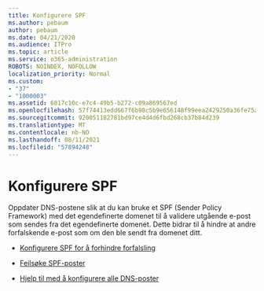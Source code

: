 ```yaml
---
title: Konfigurere SPF
ms.author: pebaum
author: pebaum
ms.date: 04/21/2020
ms.audience: ITPro
ms.topic: article
ms.service: o365-administration
ROBOTS: NOINDEX, NOFOLLOW
localization_priority: Normal
ms.custom:
- "37"
- "1000003"
ms.assetid: 6817c10c-e7c4-49b5-b272-c09a869567ed
ms.openlocfilehash: 57f74413edd667f6b98c5b9e656148f99eea2429250a36fe75aa4980a368829d
ms.sourcegitcommit: 920051182781bd97ce4d4d6fbd268cb37b84d239
ms.translationtype: MT
ms.contentlocale: nb-NO
ms.lasthandoff: 08/11/2021
ms.locfileid: "57894248"
---
```

# <a name="set-up-spf"></a>Konfigurere SPF

Oppdater DNS-postene slik at du kan bruke et SPF (Sender Policy Framework) med det egendefinerte domenet til å validere utgående e-post som sendes fra det egendefinerte domenet. Dette bidrar til å hindre at andre forfalskende e-post som om den ble sendt fra domenet ditt.
  
- [Konfigurere SPF for å forhindre forfalsling](https://docs.microsoft.com/microsoft-365/security/office-365-security/set-up-spf-in-office-365-to-help-prevent-spoofing)

- [Feilsøke SPF-poster](https://docs.microsoft.com/microsoft-365/security/office-365-security/how-office-365-uses-spf-to-prevent-spoofing#SPFTroubleshoot)

- [Hjelp til med å konfigurere alle DNS-poster](https://docs.microsoft.com/microsoft-365/admin/get-help-with-domains/create-dns-records-at-any-dns-hosting-provider)
